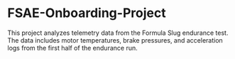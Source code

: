 # FSAE-Onboarding-Project
This project analyzes telemetry data from the Formula Slug endurance test.   The data includes motor temperatures, brake pressures, and acceleration logs from the first half of the endurance run.
